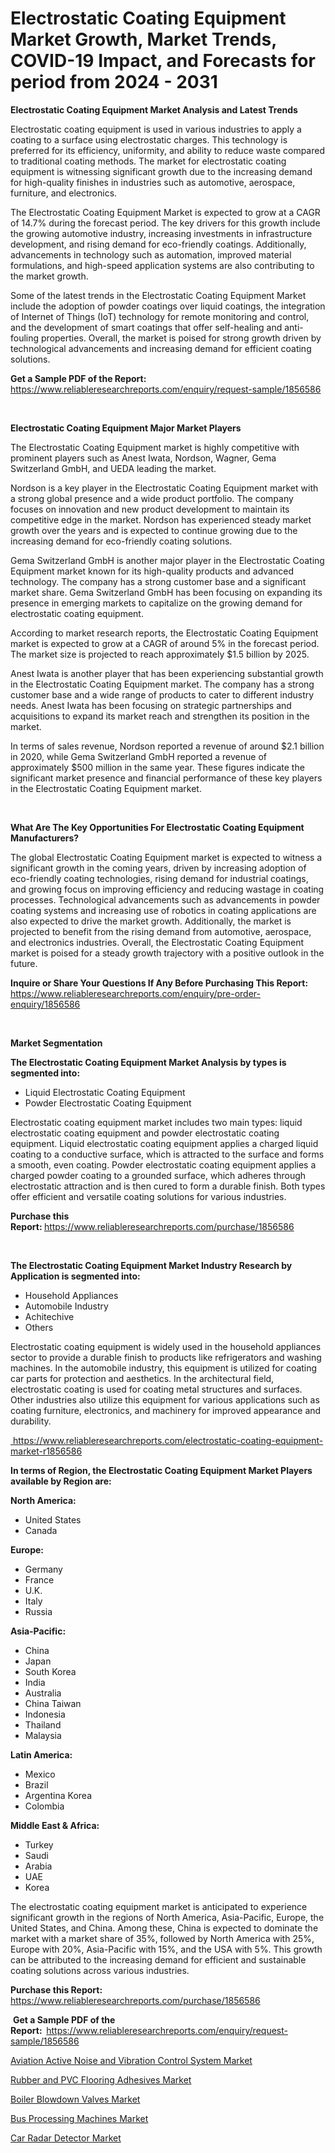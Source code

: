 <p><h1>Electrostatic Coating Equipment Market Growth, Market Trends, COVID-19 Impact, and Forecasts for period from 2024 - 2031</h1></p><p><strong>Electrostatic Coating Equipment Market Analysis and Latest Trends</strong></p>
<p><p>Electrostatic coating equipment is used in various industries to apply a coating to a surface using electrostatic charges. This technology is preferred for its efficiency, uniformity, and ability to reduce waste compared to traditional coating methods. The market for electrostatic coating equipment is witnessing significant growth due to the increasing demand for high-quality finishes in industries such as automotive, aerospace, furniture, and electronics.</p><p>The Electrostatic Coating Equipment Market is expected to grow at a CAGR of 14.7% during the forecast period. The key drivers for this growth include the growing automotive industry, increasing investments in infrastructure development, and rising demand for eco-friendly coatings. Additionally, advancements in technology such as automation, improved material formulations, and high-speed application systems are also contributing to the market growth.</p><p>Some of the latest trends in the Electrostatic Coating Equipment Market include the adoption of powder coatings over liquid coatings, the integration of Internet of Things (IoT) technology for remote monitoring and control, and the development of smart coatings that offer self-healing and anti-fouling properties. Overall, the market is poised for strong growth driven by technological advancements and increasing demand for efficient coating solutions.</p></p>
<p><strong>Get a Sample PDF of the Report:&nbsp;</strong> <a href="https://www.reliableresearchreports.com/enquiry/request-sample/1856586">https://www.reliableresearchreports.com/enquiry/request-sample/1856586</a></p>
<p>&nbsp;</p>
<p><strong>Electrostatic Coating Equipment Major Market Players</strong></p>
<p><p>The Electrostatic Coating Equipment market is highly competitive with prominent players such as Anest Iwata, Nordson, Wagner, Gema Switzerland GmbH, and UEDA leading the market. </p><p>Nordson is a key player in the Electrostatic Coating Equipment market with a strong global presence and a wide product portfolio. The company focuses on innovation and new product development to maintain its competitive edge in the market. Nordson has experienced steady market growth over the years and is expected to continue growing due to the increasing demand for eco-friendly coating solutions.</p><p>Gema Switzerland GmbH is another major player in the Electrostatic Coating Equipment market known for its high-quality products and advanced technology. The company has a strong customer base and a significant market share. Gema Switzerland GmbH has been focusing on expanding its presence in emerging markets to capitalize on the growing demand for electrostatic coating equipment.</p><p>According to market research reports, the Electrostatic Coating Equipment market is expected to grow at a CAGR of around 5% in the forecast period. The market size is projected to reach approximately $1.5 billion by 2025.</p><p>Anest Iwata is another player that has been experiencing substantial growth in the Electrostatic Coating Equipment market. The company has a strong customer base and a wide range of products to cater to different industry needs. Anest Iwata has been focusing on strategic partnerships and acquisitions to expand its market reach and strengthen its position in the market.</p><p>In terms of sales revenue, Nordson reported a revenue of around $2.1 billion in 2020, while Gema Switzerland GmbH reported a revenue of approximately $500 million in the same year. These figures indicate the significant market presence and financial performance of these key players in the Electrostatic Coating Equipment market.</p></p>
<p>&nbsp;</p>
<p><strong>What Are The Key Opportunities For Electrostatic Coating Equipment Manufacturers?</strong></p>
<p><p>The global Electrostatic Coating Equipment market is expected to witness a significant growth in the coming years, driven by increasing adoption of eco-friendly coating technologies, rising demand for industrial coatings, and growing focus on improving efficiency and reducing wastage in coating processes. Technological advancements such as advancements in powder coating systems and increasing use of robotics in coating applications are also expected to drive the market growth. Additionally, the market is projected to benefit from the rising demand from automotive, aerospace, and electronics industries. Overall, the Electrostatic Coating Equipment market is poised for a steady growth trajectory with a positive outlook in the future.</p></p>
<p><strong>Inquire or Share Your Questions If Any Before Purchasing This Report:</strong> <a href="https://www.reliableresearchreports.com/enquiry/pre-order-enquiry/1856586">https://www.reliableresearchreports.com/enquiry/pre-order-enquiry/1856586</a></p>
<p>&nbsp;</p>
<p><strong>Market Segmentation</strong></p>
<p><strong>The Electrostatic Coating Equipment Market Analysis by types is segmented into:</strong></p>
<p><ul><li>Liquid Electrostatic Coating Equipment</li><li>Powder Electrostatic Coating Equipment</li></ul></p>
<p><p>Electrostatic coating equipment market includes two main types: liquid electrostatic coating equipment and powder electrostatic coating equipment. Liquid electrostatic coating equipment applies a charged liquid coating to a conductive surface, which is attracted to the surface and forms a smooth, even coating. Powder electrostatic coating equipment applies a charged powder coating to a grounded surface, which adheres through electrostatic attraction and is then cured to form a durable finish. Both types offer efficient and versatile coating solutions for various industries.</p></p>
<p><strong>Purchase this Report:&nbsp;</strong><a href="https://www.reliableresearchreports.com/purchase/1856586">https://www.reliableresearchreports.com/purchase/1856586</a></p>
<p>&nbsp;</p>
<p><strong>The Electrostatic Coating Equipment Market Industry Research by Application is segmented into:</strong></p>
<p><ul><li>Household Appliances</li><li>Automobile Industry</li><li>Achitechive</li><li>Others</li></ul></p>
<p><p>Electrostatic coating equipment is widely used in the household appliances sector to provide a durable finish to products like refrigerators and washing machines. In the automobile industry, this equipment is utilized for coating car parts for protection and aesthetics. In the architectural field, electrostatic coating is used for coating metal structures and surfaces. Other industries also utilize this equipment for various applications such as coating furniture, electronics, and machinery for improved appearance and durability.</p></p>
<p><a href="https://www.reliableresearchreports.com/electrostatic-coating-equipment-market-r1856586">&nbsp;https://www.reliableresearchreports.com/electrostatic-coating-equipment-market-r1856586</a></p>
<p><strong>In terms of Region, the Electrostatic Coating Equipment Market Players available by Region are:</strong></p>
<p>
    <p> <strong> North America: </strong>
        <ul>
            <li>United States</li>
            <li>Canada</li>
        </ul>
        </p> 
    <p> <strong> Europe: </strong>
        <ul>
            <li>Germany</li>
            <li>France</li>
            <li>U.K.</li>
            <li>Italy</li>
            <li>Russia</li>
        </ul>
        </p> 
    <p> <strong> Asia-Pacific: </strong>
        <ul>
            <li>China</li>
            <li>Japan</li>
            <li>South Korea</li>
            <li>India</li>
            <li>Australia</li>
            <li>China Taiwan</li>
            <li>Indonesia</li>
            <li>Thailand</li>
            <li>Malaysia</li>
        </ul>
        </p> 
    <p> <strong> Latin America: </strong>
        <ul>
            <li>Mexico</li>
            <li>Brazil</li>
            <li>Argentina Korea</li>
            <li>Colombia</li>
        </ul>
        </p> 
    <p> <strong> Middle East & Africa: </strong>
        <ul>
            <li>Turkey</li>
            <li>Saudi</li>
            <li>Arabia</li>
            <li>UAE</li>
            <li>Korea</li>
        </ul>
    </p>
    </p>
<p><p>The electrostatic coating equipment market is anticipated to experience significant growth in the regions of North America, Asia-Pacific, Europe, the United States, and China. Among these, China is expected to dominate the market with a market share of 35%, followed by North America with 25%, Europe with 20%, Asia-Pacific with 15%, and the USA with 5%. This growth can be attributed to the increasing demand for efficient and sustainable coating solutions across various industries.</p></p>
<p><strong>Purchase this Report: </strong><a href="https://www.reliableresearchreports.com/purchase/1856586">https://www.reliableresearchreports.com/purchase/1856586</a></p>
<p>&nbsp;<strong>Get a Sample PDF of the Report:&nbsp;&nbsp;</strong><a href="https://www.reliableresearchreports.com/enquiry/request-sample/1856586">https://www.reliableresearchreports.com/enquiry/request-sample/1856586</a></p>
<p><strong></strong></p>
<p><p><a href="https://issuu.com/reportprime-2/docs/aviation-active-noise-and-vibration-control-system">Aviation Active Noise and Vibration Control System Market</a></p><p><a href="https://medium.com/@patriciahanson2013/rubber-and-pvc-flooring-adhesives-market-size-share-trends-analysis-report-by-product-805aaaf81618">Rubber and PVC Flooring Adhesives Market</a></p><p><a href="https://github.com/provorikovar/Market-Research-Report-List-5/blob/main/boiler-blowdown-valves-market.md">Boiler Blowdown Valves Market</a></p><p><a href="https://issuu.com/reportprime-2/docs/bus-processing-machines-market-size-2030.pptx">Bus Processing Machines Market</a></p><p><a href="https://www.linkedin.com/pulse/global-car-radar-detector-market-focus-application-ozppc?trackingId=%2Big4hKP7TaCH%2FwEaLOcWZw%3D%3D">Car Radar Detector Market</a></p></p>